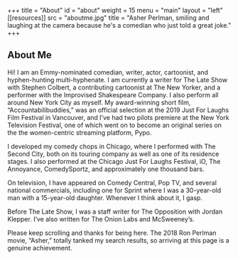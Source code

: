 +++
title = "About"
id = "about"
weight = 15
menu = "main"
layout = "left"
[[resources]]
  src = "aboutme.jpg"
  title = "Asher Perlman, smiling and laughing at the camera because he's a comedian who just told a great joke."
+++

## About Me

Hi! I am an Emmy-nominated comedian, writer, actor, cartoonist, and hyphen-hunting multi-hyphenate. I am currently a writer for The Late Show with Stephen Colbert, a contributing cartoonist at The New Yorker, and a performer with the Improvised Shakespeare Company. I also perform all around New York City as myself. My award-winning short film, “Accountabilibuddies,” was an official selection at the 2019 Just For Laughs Film Festival in Vancouver, and I’ve had two pilots premiere at the New York Television Festival, one of which went on to become an original series on the the women-centric streaming platform, Pypo.

I developed my comedy chops in Chicago, where I performed with The Second City, both on its touring company as well as one of its residence stages. I also performed at the Chicago Just For Laughs Festival, iO, The Annoyance, ComedySportz, and approximately one thousand bars.

On television, I have appeared on Comedy Central, Pop TV, and several national commercials, including one for Sprint where I was a 30-year-old man with a 15-year-old daughter. Whenever I think about it, I gasp.

Before The Late Show, I was a staff writer for The Opposition with Jordan Klepper. I’ve also written for The Onion Labs and McSweeney’s.

Please keep scrolling and thanks for being here. The 2018 Ron Perlman movie, “Asher,” totally tanked my search results, so arriving at this page is a genuine achievement.